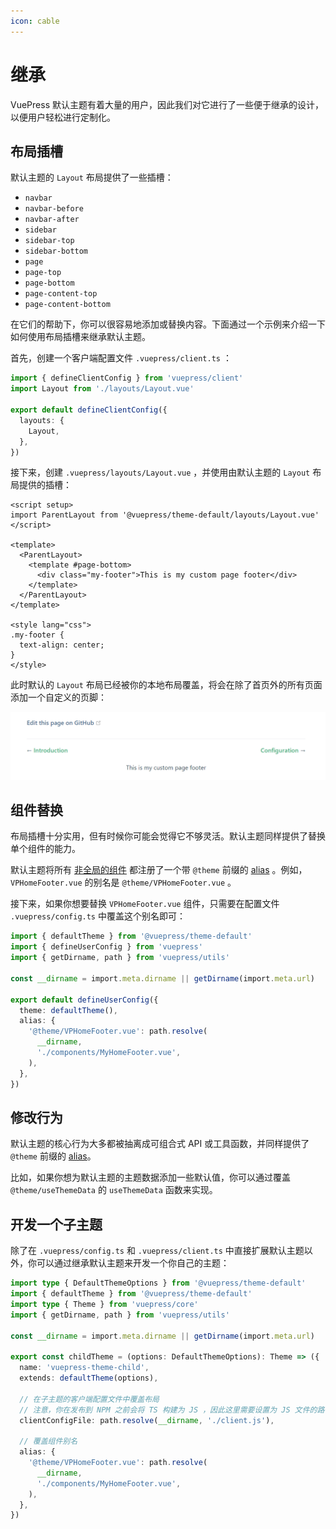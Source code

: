 ```yaml
---
icon: cable
---
```


# 继承

VuePress 默认主题有着大量的用户，因此我们对它进行了一些便于继承的设计，以便用户轻松进行定制化。

## 布局插槽

默认主题的 `Layout` 布局提供了一些插槽：

- `navbar`
- `navbar-before`
- `navbar-after`
- `sidebar`
- `sidebar-top`
- `sidebar-bottom`
- `page`
- `page-top`
- `page-bottom`
- `page-content-top`
- `page-content-bottom`

在它们的帮助下，你可以很容易地添加或替换内容。下面通过一个示例来介绍一下如何使用布局插槽来继承默认主题。

首先，创建一个客户端配置文件 `.vuepress/client.ts` ：

```ts
import { defineClientConfig } from 'vuepress/client'
import Layout from './layouts/Layout.vue'

export default defineClientConfig({
  layouts: {
    Layout,
  },
})
```

接下来，创建 `.vuepress/layouts/Layout.vue` ，并使用由默认主题的 `Layout` 布局提供的插槽：

```vue
<script setup>
import ParentLayout from '@vuepress/theme-default/layouts/Layout.vue'
</script>

<template>
  <ParentLayout>
    <template #page-bottom>
      <div class="my-footer">This is my custom page footer</div>
    </template>
  </ParentLayout>
</template>

<style lang="css">
.my-footer {
  text-align: center;
}
</style>
```

此时默认的 `Layout` 布局已经被你的本地布局覆盖，将会在除了首页外的所有页面添加一个自定义的页脚：

![extending-a-theme](/images/cookbook/extending-a-theme-01.png)

## 组件替换

布局插槽十分实用，但有时候你可能会觉得它不够灵活。默认主题同样提供了替换单个组件的能力。

默认主题将所有 [非全局的组件](https://github.com/vuepress/ecosystem/tree/main/themes/theme-default/src/client/components) 都注册了一个带 `@theme` 前缀的 [alias](https://v2.vuepress.vuejs.org/zh/reference/plugin-api.html#alias) 。例如，`VPHomeFooter.vue` 的别名是 `@theme/VPHomeFooter.vue` 。

接下来，如果你想要替换 `VPHomeFooter.vue` 组件，只需要在配置文件 `.vuepress/config.ts` 中覆盖这个别名即可：

```ts
import { defaultTheme } from '@vuepress/theme-default'
import { defineUserConfig } from 'vuepress'
import { getDirname, path } from 'vuepress/utils'

const __dirname = import.meta.dirname || getDirname(import.meta.url)

export default defineUserConfig({
  theme: defaultTheme(),
  alias: {
    '@theme/VPHomeFooter.vue': path.resolve(
      __dirname,
      './components/MyHomeFooter.vue',
    ),
  },
})
```

## 修改行为

默认主题的核心行为大多都被抽离成可组合式 API 或工具函数，并同样提供了 `@theme` 前缀的 [alias](https://v2.vuepress.vuejs.org/zh/reference/plugin-api.html#alias)。

比如，如果你想为默认主题的主题数据添加一些默认值，你可以通过覆盖 `@theme/useThemeData` 的 `useThemeData` 函数来实现。

## 开发一个子主题

除了在 `.vuepress/config.ts` 和 `.vuepress/client.ts` 中直接扩展默认主题以外，你可以通过继承默认主题来开发一个你自己的主题：

```ts
import type { DefaultThemeOptions } from '@vuepress/theme-default'
import { defaultTheme } from '@vuepress/theme-default'
import type { Theme } from 'vuepress/core'
import { getDirname, path } from 'vuepress/utils'

const __dirname = import.meta.dirname || getDirname(import.meta.url)

export const childTheme = (options: DefaultThemeOptions): Theme => ({
  name: 'vuepress-theme-child',
  extends: defaultTheme(options),

  // 在子主题的客户端配置文件中覆盖布局
  // 注意，你在发布到 NPM 之前会将 TS 构建为 JS ，因此这里需要设置为 JS 文件的路径
  clientConfigFile: path.resolve(__dirname, './client.js'),

  // 覆盖组件别名
  alias: {
    '@theme/VPHomeFooter.vue': path.resolve(
      __dirname,
      './components/MyHomeFooter.vue',
    ),
  },
})
```
